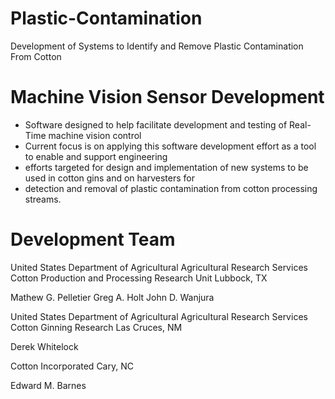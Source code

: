 # Plastic-Contamination
Development of Systems to Identify and Remove Plastic Contamination From Cotton

# Machine Vision Sensor Development

- Software designed to help facilitate development and testing of Real-Time machine vision control
- Current focus is on applying this software development effort as a tool to enable and support engineering 
- efforts targeted for design and implementation of new systems to be used in cotton gins and on harvesters for 
- detection and removal of plastic contamination from cotton processing streams.

# Development Team

United States Department of Agricultural
Agricultural Research Services
Cotton Production and Processing Research Unit
Lubbock, TX

Mathew G. Pelletier
Greg A. Holt
John D. Wanjura

United States Department of Agricultural
Agricultural Research Services
Cotton Ginning Research
Las Cruces, NM

Derek Whitelock

Cotton Incorporated
Cary, NC

Edward M. Barnes


